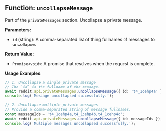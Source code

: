 ## Function: `uncollapseMessage`

Part of the `privateMessages` section. Uncollapse a private message.

**Parameters:**

- `id` (string): A comma-separated list of thing fullnames of messages to uncollapse.

**Return Value:**

- `Promise<void>`: A promise that resolves when the request is complete.

**Usage Examples:**

```typescript
// 1. Uncollapse a single private message
// The `id` is the fullname of the message.
await reddit.api.privateMessages.uncollapseMessage({ id: 't4_1cehp4a' });
console.log('Message uncollapsed successfully.');
```

```typescript
// 2. Uncollapse multiple private messages
// Provide a comma-separated string of message fullnames.
const messageIds = 't4_1cehp4a,t4_1cehp4b,t4_1cehp4c';
await reddit.api.privateMessages.uncollapseMessage({ id: messageIds });
console.log('Multiple messages uncollapsed successfully.');
```
